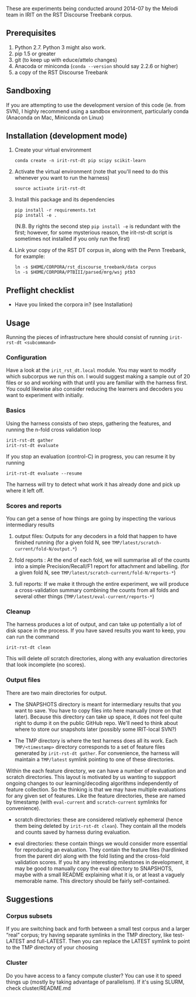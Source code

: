 These are experiments being conducted around 2014-07 by the
Melodi team in IRIT on the RST Discourse Treebank corpus.

## Prerequisites

1. Python 2.7. Python 3 might also work.
2. pip 1.5 or greater
3. git (to keep up with educe/attelo changes)
4. Anacoda or miniconda (`conda --version` should say 2.2.6 or higher)
5. a copy of the RST Discourse Treebank

## Sandboxing

If you are attempting to use the development version of this code
(ie. from SVN), I highly recommend using a sandbox environment,
particularly conda (Anaconda on Mac, Miniconda on Linux)

## Installation (development mode)

1. Create your virtual environment

   ```
   conda create -n irit-rst-dt pip scipy scikit-learn
   ```

2. Activate the virtual environment (note that you'll need to do
   this whenever you want to run the harness)

   ```
   source activate irit-rst-dt
   ```

3. Install this package and its dependencies

   ```
   pip install -r requirements.txt
   pip install -e .
   ```

   (N.B. By rights the second step `pip install -e` is redundant with
   the first; however, for some mysterious reason, the irit-rst-dt
   script is sometimes not installed if you only run the first)

3. Link your copy of the RST DT corpus in, along with the
   Penn Treebank, for example:

   ```
   ln -s $HOME/CORPORA/rst_discourse_treebank/data corpus
   ln -s $HOME/CORPORA/PTBIII/parsed/mrg/wsj ptb3
   ```

## Preflight checklist

* Have you linked the corpora in? (see Installation)

## Usage

Running the pieces of infrastructure here should consist of running
`irit-rst-dt <subcommand>`

### Configuration

Have a look at the `irit_rst_dt.local` module. You may want to modify
which subcorpus we run this on. I would suggest making a sample out of
20 files or so and working with that until you are familiar with the
harness first. You could likewise also consider reducing the learners
and decoders you want to experiment with initially.

### Basics

Using the harness consists of two steps, gathering the features, and
running the n-fold cross validation loop

    irit-rst-dt gather
    irit-rst-dt evaluate

If you stop an evaluation (control-C) in progress, you can resume it
by running

    irit-rst-dt evaluate --resume

The harness will try to detect what work it has already done and pick
up where it left off.

### Scores and reports

You can get a sense of how things are going by inspecting the various
intermediary results

1. output files: Outputs for any decoders in a fold that happen to
   have finished running (for a given fold N, see
   `TMP/latest/scratch-current/fold-N/output.*`)

2. fold reports : At the end of each fold, we will summarise all of
   the counts into a simple Precision/Recall/F1 report for attachment
   and labelling. (for a given fold N, see
   `TMP/latest/scratch-current/fold-N/reports-*`)

3. full reports: If we make it through the entire experiment, we will
   produce a cross-validation summary combining the counts from all
   folds and several other things
   (`TMP/latest/eval-current/reports-*`)

### Cleanup

The harness produces a lot of output, and can take up potentially a lot
of disk space in the process.  If you have saved results you want to
keep, you can run the command

    irit-rst-dt clean

This will delete *all* scratch directories, along with any evaluation
directories that look incomplete (no scores).

### Output files

There are two main directories for output.

* The SNAPSHOTS directory is meant for intermediary results that you want
to save. You have to copy files into here manually (more on that later).
Because this directory can take up space, it does not feel quite right
to dump it on the public GitHub repo. We'll need to think about where to
store our snapshots later (possibly some IRIT-local SVN?)

* The TMP directory is where the test harness does all its work.  Each
`TMP/<timestamp>` directory corresponds to a set of feature files
generated by `irit-rst-dt gather`.  For convenience, the harness will
maintain a `TMP/latest` symlink pointing to one of these directories.

Within the each feature directory, we can have a number of evaluation
and scratch directories. This layout is motivated by us wanting to
suppport ongoing changes to our learning/decoding algorithms
independently of feature collection. So the thinking is that we may
have multiple evaluations for any given set of features. Like the
feature directories, these are named by timestamp (with
`eval-current` and `scratch-current` symlinks for convenience).

* scratch directories: these are considered relatively ephemeral
  (hence them being deleted by `irit-rst-dt clean`). They contain
  all the models and counts saved by harness during evaluation.

* eval directories: these contain things we would consider more
  essential for reproducing an evaluation. They contain the
  feature files (hardlinked from the parent dir) along with the
  fold listing and the cross-fold validation scores. If you hit
  any interesting milestones in development, it may be good to
  manually copy the eval directory to SNAPSHOTS, maybe with a
  small README explaining what it is, or at least a vaguely
  memorable name. This directory should be fairly self-contained.

## Suggestions

### Corpus subsets

If you are switching back and forth between a small test corpus
and a larger “real” corpus; try having separate symlinks in the TMP
directory, like test-LATEST and full-LATEST. Then you can replace the
LATEST symlink to point to the TMP directory of your choosing

### Cluster

Do you have access to a fancy compute cluster? You can use it to speed
things up (mostly by taking advantage of parallelism).  If it's using
SLURM, check cluster/README.md


